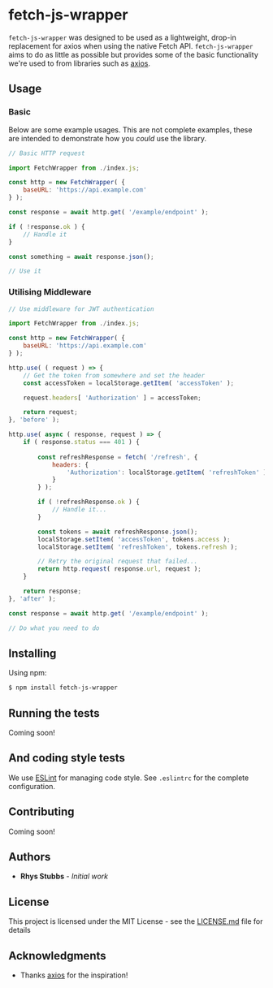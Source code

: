 # fetch-js-wrapper

`fetch-js-wrapper` was designed to be used as a lightweight, drop-in replacement for axios when using the native Fetch API. `fetch-js-wrapper` aims to do as little as possible but provides some of the basic functionality we're used to from libraries such as [axios](https://github.com/axios/axios).

## Usage

### Basic

Below are some example usages. This are not complete examples, these are intended to demonstrate how you *could* use the library.

```js
// Basic HTTP request

import FetchWrapper from ./index.js;

const http = new FetchWrapper( {
    baseURL: 'https://api.example.com'
} );

const response = await http.get( '/example/endpoint' );

if ( !response.ok ) {
    // Handle it
}

const something = await response.json();

// Use it
```

### Utilising Middleware

```js
// Use middleware for JWT authentication

import FetchWrapper from ./index.js;

const http = new FetchWrapper( {
    baseURL: 'https://api.example.com'
} );

http.use( ( request ) => {
    // Get the token from somewhere and set the header
    const accessToken = localStorage.getItem( 'accessToken' );

    request.headers[ 'Authorization' ] = accessToken;

    return request;
}, 'before' );

http.use( async ( response, request ) => {
    if ( response.status === 401 ) {
        
        const refreshResponse = fetch( '/refresh', {
            headers: {
                'Authorization': localStorage.getItem( 'refreshToken' )
            }
        } );

        if ( !refreshResponse.ok ) {
            // Handle it...
        }

        const tokens = await refreshResponse.json();
        localStorage.setItem( 'accessToken', tokens.access );
        localStorage.setItem( 'refreshToken', tokens.refresh );

        // Retry the original request that failed...
        return http.request( response.url, request );
    }

    return response;
}, 'after' );

const response = await http.get( '/example/endpoint' );

// Do what you need to do
```

## Installing

Using npm:

```bash
$ npm install fetch-js-wrapper
```

## Running the tests

Coming soon!

## And coding style tests

We use [ESLint](https://eslint.org/) for managing code style. See `.eslintrc` for the complete configuration.

## Contributing

Coming soon!

## Authors

* **Rhys Stubbs** - *Initial work*

## License

This project is licensed under the MIT License - see the [LICENSE.md](LICENSE.md) file for details

## Acknowledgments

* Thanks [axios](https://github.com/axios/axios) for the inspiration!
